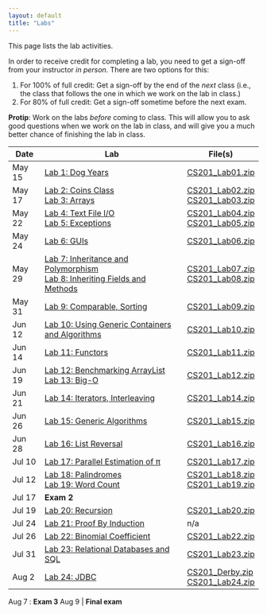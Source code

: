 ```yaml
---
layout: default
title: "Labs"
---
```


This page lists the lab activities.

In order to receive credit for completing a lab, you need to get a sign-off from your instructor *in person*.  There are two options for this:

1. For 100% of full credit: Get a sign-off by the end of the *next* class (i.e., the class that follows the one in which we work on the lab in class.)
2. For 80% of full credit: Get a sign-off sometime before the next exam.

<div class="callout">
<b>Protip</b>: Work on the labs <i>before</i> coming to class.  This will allow you to ask good questions when we work on the lab in class, and will give you a much better chance of finishing the lab in class.
</div>

Date | Lab | File(s)
---- | --- | -------
May 15 | [Lab 1: Dog Years](lab01.html) | [CS201\_Lab01.zip](CS201_Lab01.zip)
May 17 | [Lab 2: Coins Class](lab02.html)<br>[Lab 3: Arrays](lab03.html) | [CS201\_Lab02.zip](CS201_Lab02.zip)<br>[CS201\_Lab03.zip](CS201_Lab03.zip)
May 22 | [Lab 4: Text File I/O](lab04.html)<br>[Lab 5: Exceptions](lab05.html) | [CS201\_Lab04.zip](CS201_Lab04.zip)<br>[CS201\_Lab05.zip](CS201_Lab05.zip)
May 24 | [Lab 6: GUIs](lab06.html) | [CS201\_Lab06.zip](CS201_Lab06.zip)
May 29 | [Lab 7: Inheritance and Polymorphism](lab07.html)<br>[Lab 8: Inheriting Fields and Methods](lab08.html) | [CS201\_Lab07.zip](CS201_Lab07.zip)<br>[CS201\_Lab08.zip](CS201_Lab08.zip)
May 31 | [Lab 9: Comparable, Sorting](lab09.html) | [CS201\_Lab09.zip](CS201_Lab09.zip)
Jun 12 | [Lab 10: Using Generic Containers and Algorithms](lab10.html) | [CS201\_Lab10.zip](CS201_Lab10.zip)
Jun 14 | [Lab 11: Functors](lab11.html) | [CS201\_Lab11.zip](CS201_Lab11.zip)
Jun 19 | [Lab 12: Benchmarking ArrayList](lab12.html) <br /> [Lab 13: Big-O](lab13.html) | [CS201\_Lab12.zip](CS201_Lab12.zip)
Jun 21 | [Lab 14: Iterators, Interleaving](lab14.html) | [CS201\_Lab14.zip](CS201_Lab14.zip)
Jun 26 | [Lab 15: Generic Algorithms](lab15.html) | [CS201\_Lab15.zip](CS201_Lab15.zip)
Jun 28 | [Lab 16: List Reversal](lab16.html) | [CS201\_Lab16.zip](CS201_Lab16.zip)
Jul 10 | [Lab 17: Parallel Estimation of π](lab17.html) | [CS201\_Lab17.zip](CS201_Lab17.zip)
Jul 12  | [Lab 18: Palindromes](lab18.html)<br>[Lab 19: Word Count](lab19.html) | [CS201\_Lab18.zip](CS201_Lab18.zip)<br>[CS201\_Lab19.zip](CS201_Lab19.zip)
Jul 17 | **Exam 2**
Jul 19 | [Lab 20: Recursion](lab20.html)  | [CS201\_Lab20.zip](CS201_Lab20.zip)
Jul 24 | [Lab 21: Proof By Induction](lab21.html) | n/a
Jul 26 | [Lab 22: Binomial Coefficient](lab22.html) |  [CS201\_Lab22.zip](CS201_Lab22.zip)
Jul 31  | [Lab 23: Relational Databases and SQL](lab23.html)  | [CS201\_Lab23.zip](CS201_Lab23.zip)
Aug 2 | [Lab 24: JDBC](lab24.html) | [CS201\_Derby.zip](CS201_Derby.zip)<br>[CS201\_Lab24.zip](CS201_Lab24.zip)
Aug 7 : **Exam 3**
Aug 9 | **Final exam**

<!--

Aug 30 | [Lab 1: Dog Years](lab01.html) | [CS201\_Lab01.zip](CS201_Lab01.zip)
Sep 1 | [Lab 2: Coins Class](lab02.html) | [CS201\_Lab02.zip](CS201_Lab02.zip)
Sep 6 | [Lab 3: Arrays](lab03.html) | [CS201\_Lab03.zip](CS201_Lab03.zip)
Sep 8 | [Lab 4: Text File I/O](lab04.html) | [CS201\_Lab04.zip](CS201_Lab04.zip)
Sep 13 | [Lab 5: Exceptions](lab05.html) | [CS201\_Lab05.zip](CS201_Lab05.zip)
Sep 15 | [Lab 6: GUIs](lab06.html) | [CS201\_Lab06.zip](CS201_Lab06.zip)
Sep 20 | [Lab 7: Inheritance and Polymorphism](lab07.html) | [CS201\_Lab07.zip](CS201_Lab07.zip)
Sep 22 | [Lab 8: Inheriting Fields and Methods](lab08.html) | [CS201\_Lab08.zip](CS201_Lab08.zip)
Sep 27 | **Exam 1**
Sep 29 | [Lab 9: Comparable, Sorting](lab09.html) | [CS201\_Lab09.zip](CS201_Lab09.zip)
Oct 4 | [Lab 10: Using Generic Containers and Algorithms](lab10.html) | [CS201\_Lab10.zip](CS201_Lab10.zip)
Oct 6 | [Lab 11: Functors](lab11.html) | [CS201\_Lab11.zip](CS201_Lab11.zip)
Oct 11 | [Lab 12: Benchmarking ArrayList](lab12.html) | [CS201\_Lab12.zip](CS201_Lab12.zip)
Oct 13 | [Lab 13: Big-O](lab13.html) | n/a
Oct 18 | [Lab 14: Iterators, Interleaving](lab14.html) | [CS201\_Lab14.zip](CS201_Lab14.zip)
Oct 20 |  [Lab 15: Generic Algorithms](lab15.html) | [CS201\_Lab15.zip](CS201_Lab15.zip)
Oct 25 | [Lab 16: List Reversal](lab16.html) | [CS201\_Lab16.zip](CS201_Lab16.zip)
Oct 27 | **Exam 2**
Nov 1 | [Lab 17: Parallel Estimation of π](lab17.html) | [CS201\_Lab17.zip](CS201_Lab17.zip)
Nov 3 | [Lab 18: Palindromes](lab18.html) | [CS201\_Lab18.zip](CS201_Lab18.zip)
Nov 8 | [Lab 19: Word Count](lab19.html) | [CS201\_Lab19.zip](CS201_Lab19.zip)
Nov 10 | [Lab 20: Recursion](lab20.html) | [CS201\_Lab20.zip](CS201_Lab20.zip)
Nov 15 | [Lab 21: Proof By Induction](lab21.html) | n/a
Nov 17 | [Lab 22: Binomial Coefficient](lab22.html) | [CS201\_Lab22.zip](CS201_Lab22.zip)
Nov 22 | Thanksgiving vacation, no class
Nov 24 | Thanksgiving vacation, no class
Nov 29 | No lab
Dec 1 | **Exam 3**
Dec 6 | [Lab 23: Relational Databases and SQL](lab23.html) | [CS201\_Lab23.zip](CS201_Lab23.zip)<br>[CS201\_Derby.zip](CS201_Derby.zip)
Dec 8 | [Lab 24: JDBC](lab24.html) | [CS201\_Lab24.zip](CS201_Lab24.zip)

-->
